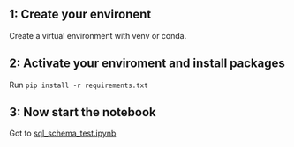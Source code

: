 ## 1: Create your environent
Create a virtual environment with venv or conda.

## 2: Activate your enviroment and install packages

Run 
`pip install -r requirements.txt`

## 3: Now start the notebook
Got to [sql_schema_test.ipynb](https://github.com/rutescher/art-db/blob/main/sql_schema_test.ipynb)
